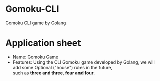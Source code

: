 # Gomoku-CLI
Gomoku CLI game by Golang


# Application sheet
- Name: Gomoku Game
- Features: Using the CLI Gomoku game developed by Golang, we will add some Optional ("house") rules in the future,    
  such as **three and three**, **four and four**.
